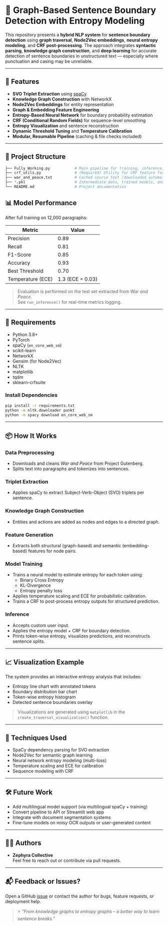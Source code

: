 # 🧠 Graph-Based Sentence Boundary Detection with Entropy Modeling

This repository presents a **hybrid NLP system** for **sentence boundary detection** using **graph traversal**, **Node2Vec embeddings**, **neural entropy modeling**, and **CRF post-processing**. The approach integrates **syntactic parsing**, **knowledge graph construction**, and **deep learning** for accurate detection of sentence boundaries in unstructured text — especially where punctuation and casing may be unreliable.

---

## 🚀 Features

- **SVO Triplet Extraction** using [spaCy](https://spacy.io/)
- **Knowledge Graph Construction** with NetworkX
- **Node2Vec Embeddings** for entity representation
- **Graph & Embedding Feature Engineering**
- **Entropy-Based Neural Network** for boundary probability estimation
- **CRF (Conditional Random Fields)** for sequence-level smoothing
- **Entropy Visualization** and sentence reconstruction
- **Dynamic Threshold Tuning** and **Temperature Calibration**
- **Modular, Resumable Pipeline** (caching & file checks included)

---

## 📁 Project Structure

```bash
├── Fully_Working.py           # Main pipeline for training, inference, and evaluation
├── crf_utils.py               # (Required) Utility for CRF feature formatting
├── war_and_peace.txt          # Cached source text (downloaded automatically)
├── *.pkl                      # Intermediate data, trained models, and embeddings
└── README.md                  # Project documentation
```

## 📊 Model Performance

After full training on 12,000 paragraphs:

| **Metric**           | **Value**        |
|----------------------|------------------|
| Precision            | 0.89             |
| Recall               | 0.81             |
| F1-Score             | 0.85             |
| Accuracy             | 0.93             |
| Best Threshold       | 0.70             |
| Temperature (ECE)    | 1.3 (ECE = 0.03) |

> Evaluation is performed on the test set extracted from *War and Peace*.  
> See `run_inference()` for real-time metrics logging.

---
## 🧰 Requirements

- Python 3.8+
- PyTorch
- spaCy (`en_core_web_sm`)
- scikit-learn
- NetworkX
- Gensim (for Node2Vec)
- NLTK
- matplotlib
- tqdm
- sklearn-crfsuite

### Install Dependencies

```bash
pip install -r requirements.txt
python -m nltk.downloader punkt
python -m spacy download en_core_web_sm
```
---
## 📦 How It Works

### Data Preprocessing

- Downloads and cleans *War and Peace* from Project Gutenberg.
- Splits text into paragraphs and tokenizes into sentences.

### Triplet Extraction

- Applies spaCy to extract Subject-Verb-Object (SVO) triplets per sentence.

### Knowledge Graph Construction

- Entities and actions are added as nodes and edges to a directed graph.

### Feature Generation

- Extracts both structural (graph-based) and semantic (embedding-based) features for node pairs.

### Model Training

- Trains a neural model to estimate entropy for each token using:
  - Binary Cross Entropy
  - KL-Divergence
  - Entropy penalty loss
- Applies temperature scaling and ECE for probabilistic calibration.
- Trains a CRF to post-process entropy outputs for structured prediction.

### Inference

- Accepts custom user input.
- Applies the entropy model + CRF for boundary detection.
- Prints token-wise entropy, visualizes predictions, and reconstructs sentence splits.
---
## 📈 Visualization Example

The system provides an interactive entropy analysis that includes:

- Entropy line chart with annotated tokens
- Boundary distribution bar chart
- Token-wise entropy histogram
- Detected sentence boundaries overlay

> Visualizations are generated using `matplotlib` in the `create_traversal_visualization()` function.
---
## 🧠 Techniques Used

- SpaCy dependency parsing for SVO extraction  
- Node2Vec for semantic graph learning  
- Neural network entropy modeling (multi-loss)  
- Temperature scaling and ECE for calibration  
- Sequence modeling with CRF  

---

## 🛠 Future Work

- Add multilingual model support (via multilingual spaCy + training)  
- Convert pipeline to API or Streamlit web app  
- Integrate with document segmentation systems  
- Fine-tune models on noisy OCR outputs or user-generated content  

---

## 🧑‍💻 Authors

- **Zephyra Collective**   
  Feel free to reach out or contribute via pull requests.

---

## 📬 Feedback or Issues?

Open a GitHub [issue](https://github.com/your-repo/issues) or contact the author for bugs, feature requests, or deployment help.

> ⚡ *"From knowledge graphs to entropy graphs – a better way to learn sentence breaks."*

